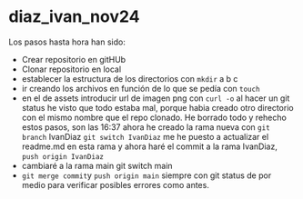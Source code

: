 # diaz_ivan_nov24
Los pasos hasta hora han sido:
- Crear repositorio en gitHUb
- Clonar repositorio en local
- establecer la estructura de los directorios con `mkdir` a b c 
- ir creando los archivos en función de lo que se pedía con `touch`
- en el de assets introducir url de imagen png con `curl -o`
al hacer un git status he visto que todo estaba mal, porque habia creado otro directorio con el mismo nombre que el repo clonado.
He borrado todo y rehecho estos pasos, son las 16:37
ahora he creado la rama nueva con
`git branch` IvanDiaz
`git switch IvanDiaz`
me he puesto a actualizar el readme.md en esta rama y ahora haré el commit a la rama IvanDiaz, `push origin IvanDiaz`
- cambiaré a la rama main
git switch main 
- `git merge commit`y `push origin main`
siempre con git status de por medio para verificar posibles errores como antes.
